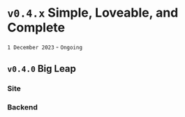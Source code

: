 # `v0.4.x` Simple, Loveable, and Complete

`1 December 2023` - `Ongoing`

## `v0.4.0` Big Leap

### Site

### Backend
